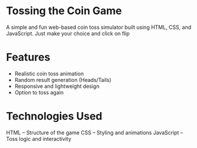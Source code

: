 # Tossing the Coin Game

A simple and fun web-based coin toss simulator built using HTML, CSS, and JavaScript. Just make your choice and click on flip 


# Features

- Realistic coin toss animation
- Random result generation (Heads/Tails)
- Responsive and lightweight design
- Option to toss again


# Technologies Used

HTML – Structure of the game
CSS – Styling and animations
JavaScript – Toss logic and interactivity


